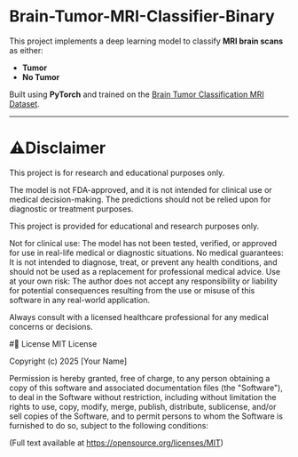 # Brain-Tumor-MRI-Classifier-Binary

This project implements a deep learning model to classify **MRI brain scans** as either:

- **Tumor**
- **No Tumor**

Built using **PyTorch** and trained on the [Brain Tumor Classification MRI Dataset](https://www.kaggle.com/datasets/sartajbhuvaji/brain-tumor-classification-mri).

---


# ⚠️Disclaimer

  This project is for research and educational purposes only.

  The model is not FDA-approved, and it is not intended for clinical use or medical decision-making. The predictions should not be relied upon for diagnostic or treatment purposes.

  This project is provided for educational and research purposes only.

  Not for clinical use: The model has not been tested, verified, or approved for use in real-life medical or diagnostic situations.
    No medical guarantees: It is not intended to diagnose, treat, or prevent any health conditions, and should not be used as a replacement for professional medical advice.
    Use at your own risk: The author does not accept any responsibility or liability for potential consequences resulting from the use or misuse of this software in any real-world application.

Always consult with a licensed healthcare professional for any medical concerns or decisions.

#📄 License
MIT License

Copyright (c) 2025 [Your Name]

Permission is hereby granted, free of charge, to any person obtaining a copy
of this software and associated documentation files (the "Software"), to deal
in the Software without restriction, including without limitation the rights
to use, copy, modify, merge, publish, distribute, sublicense, and/or sell
copies of the Software, and to permit persons to whom the Software is
furnished to do so, subject to the following conditions:

(Full text available at https://opensource.org/licenses/MIT)
